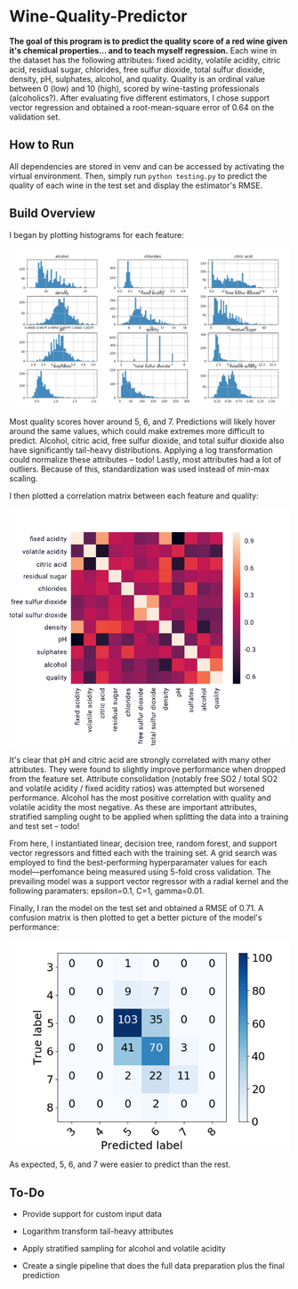 Wine-Quality-Predictor
======
**The goal of this program is to predict the quality score of a red wine given it's chemical properties... and to teach myself regression.** 
Each wine in the dataset has the following attributes: fixed acidity, volatile acidity, citric acid, residual sugar, chlorides, free sulfur dioxide, total sulfur dioxide, density, pH, sulphates, alcohol, and quality. Quality is an ordinal value between 0 (low) and 10 (high), scored by wine-tasting professionals (alcoholics?). After evaluating five different estimators, I chose support vector regression and obtained a root-mean-square error of 0.64 on the validation set.

## How to Run

All dependencies are stored in venv and can be accessed by activating the virtual environment. Then, simply run ```python testing.py``` to predict
the quality of each wine in the test set and display the estimator's RMSE.

## Build Overview

I began by plotting histograms for each feature:


![Histograms](assets/images/histograms.png)


Most quality scores hover around 5, 6, and 7. Predictions will likely hover around the same values, which could make extremes more difficult to predict. Alcohol, citric acid, free sulfur dioxide, and total sulfur dioxide also have significantly tail-heavy distributions. Applying a log transformation could normalize these attributes – todo! Lastly, most attributes had a lot of outliers. Because of this, standardization was used instead of min-max scaling.


I then plotted a correlation matrix between each feature and quality:


![Correlation Matrix](assets/images/correlation_matrix.png)


It's clear that pH and citric acid are strongly correlated with many other attributes. They were found to slightly improve performance when dropped from the feature set. Attribute consolidation (notably free SO2 / total SO2 and volatile acidity / fixed acidity ratios) was attempted but worsened performance. Alcohol has the most positive correlation with quality and volatile acidity the most negative. As these are important attributes, stratified sampling ought to be applied when splitting the data into a training and test set – todo!


From here, I instantiated linear, decision tree, random forest, and support vector regressors and fitted each with the training set. A grid search was employed to find the best-performing hyperparamater values for each model––perfomance being measured using 5-fold cross validation. The prevailing model was a support vector regressor with a radial kernel and the following paramaters: epsilon=0.1, C=1, gamma=0.01.


Finally, I ran the model on the test set and obtained a RMSE of 0.71. A confusion matrix is then plotted to get a better picture of the model's performance:


![Confusion Matrix](assets/images/confusion_matrix.png)


As expected, 5, 6, and 7 were easier to predict than the rest.

## To-Do

* Provide support for custom input data

* Logarithm transform tail-heavy attributes

* Apply stratified sampling for alcohol and volatile acidity

* Create a single pipeline that does the full data preparation plus the final prediction
